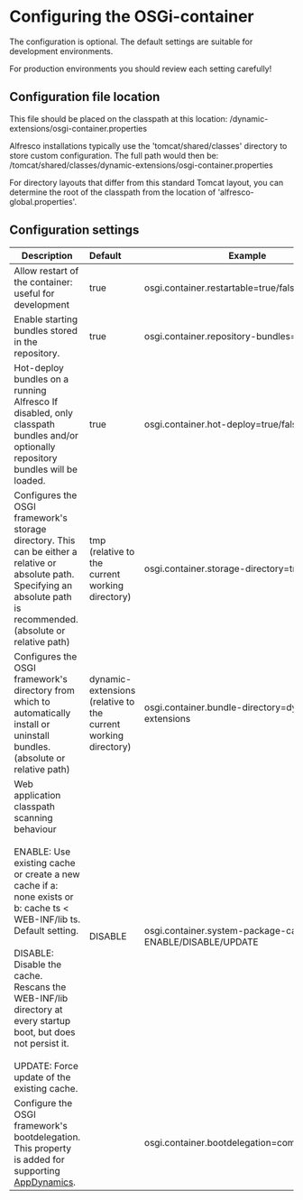 


# Configuring the OSGi-container

The configuration is optional. The default settings are suitable for
development environments.

For production environments you should review each setting carefully!

## Configuration file location
This file should be placed on the classpath at this location: /dynamic-extensions/osgi-container.properties

Alfresco installations typically use the 'tomcat/shared/classes' directory
to store custom configuration. The full path would then be:
<alfresco>/tomcat/shared/classes/dynamic-extensions/osgi-container.properties

For directory layouts that differ from this standard Tomcat layout, you can
determine the root of the classpath from the location of 'alfresco-global.properties'.

## Configuration settings

| Description                                                                                                                                                                                                                                                                                                                                            | Default                                                       | Example |
--------------------------------------------------------------------------------------------------------------------------------------------------------------------------------------------------------------------------------------------------------------------------------------------------------------------------------------------------------|:--------------------------------------------------------------| -------------------
| Allow restart of the container: useful for development                                                                                                                                                                                                                                                                                                 | true                                                          | osgi.container.restartable=true/false |
| Enable starting bundles stored in the repository.                                                                                                                                                                                                                                                                                                      | true                                                          | osgi.container.repository-bundles=true/false |
| Hot-deploy bundles on a running Alfresco If disabled, only classpath bundles and/or optionally repository bundles will be loaded.                                                                                                                                                                                                                      | true                                                          | osgi.container.hot-deploy=true/false |
| Configures the OSGI framework's storage directory. This can be either a relative or absolute path. Specifying an absolute path is recommended. (absolute or relative path)                                                                                                                                                                             | tmp (relative to the current working directory)               | osgi.container.storage-directory=tmp |
| Configures the OSGI framework's directory from which to automatically install or uninstall bundles. (absolute or relative path)                                                                                                                                                                                                                        | dynamic-extensions (relative to the current working directory) | osgi.container.bundle-directory=dynamic-extensions |
| Web application classpath scanning behaviour <br><br> ENABLE: Use existing cache or create a new cache if a: none exists or b: cache ts < WEB-INF/lib ts. Default setting. <br><br> DISABLE: Disable the cache. Rescans the WEB-INF/lib directory at every startup boot, but does not persist it. <br><br> UPDATE: Force update of the existing cache. | DISABLE                                                       | osgi.container.system-package-cache.mode = ENABLE/DISABLE/UPDATE |
| Configure the OSGI framework's bootdelegation. This property is added for supporting [AppDynamics](https://docs.appdynamics.com/21.3/en/application-monitoring/install-app-server-agents/java-agent/install-the-java-agent/agent-installation-by-java-framework/osgi-infrastructure-configuration).                                                    |                                                              | osgi.container.bootdelegation=com.singularity.*|

